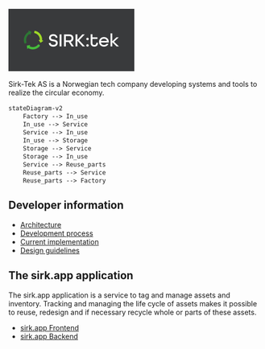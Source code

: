 
  ![Sirk-Tek logo](profile/img/sirk-tek-logo.png)

Sirk-Tek AS is a Norwegian tech company developing systems and tools to realize
the circular economy.

```mermaid
stateDiagram-v2
    Factory --> In_use
    In_use --> Service
    Service --> In_use
    In_use --> Storage
    Storage --> Service
    Storage --> In_use
    Service --> Reuse_parts
    Reuse_parts --> Service
    Reuse_parts --> Factory
```

## Developer information
- [Architecture](https://github.com/sirktek/sirk-tek-documentation/tree/main/architecture)
- [Development process](https://github.com/sirktek/sirk-tek-documentation/tree/main/devops)
- [Current implementation](https://github.com/sirktek/sirk-tek-documentation/tree/main/implementation)
- [Design guidelines](https://github.com/sirktek/sirk-tek-design)


## The sirk.app application

The sirk.app application is a service to tag and manage assets and inventory.
Tracking and managing the life cycle of assets  makes it possible to reuse, redesign
and if necessary recycle whole or parts of these assets.

- [sirk.app Frontend](https://github.com/sirktek/sirk-app-frontend)
- [sirk.app Backend](https://github.com/sirktek/sirk-app-backend)

